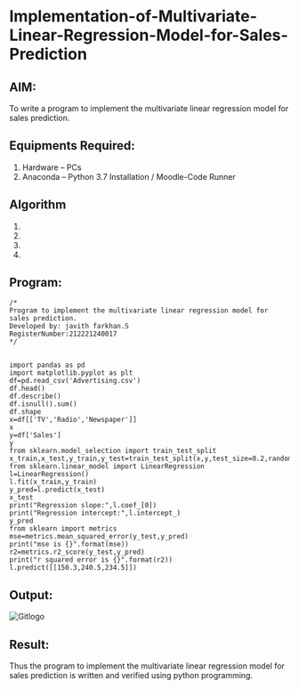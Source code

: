 # Implementation-of-Multivariate-Linear-Regression-Model-for-Sales-Prediction

## AIM:
To write a program to implement the multivariate linear regression model for sales prediction.

## Equipments Required:
1. Hardware – PCs
2. Anaconda – Python 3.7 Installation / Moodle-Code Runner

## Algorithm
1. 
2. 
3. 
4. 

## Program:
```
/*
Program to implement the multivariate linear regression model for sales prediction.
Developed by: javith farkhan.S
RegisterNumber:212221240017  
*/
```
```

import pandas as pd
import matplotlib.pyplot as plt
df=pd.read_csv('Advertising.csv')
df.head()
df.describe()
df.isnull().sum()
df.shape
x=df[['TV','Radio','Newspaper']]
x
y=df['Sales']
y
from sklearn.model_selection import train_test_split
x_train,x_test,y_train,y_test=train_test_split(x,y,test_size=0.2,random_state=101)
from sklearn.linear_model import LinearRegression
l=LinearRegression()
l.fit(x_train,y_train)
y_pred=l.predict(x_test)
x_test
print("Regression slope:",l.coef_[0])
print("Regression intercept:",l.intercept_)
y_pred
from sklearn import metrics
mse=metrics.mean_squared_error(y_test,y_pred)
print("mse is {}".format(mse))
r2=metrics.r2_score(y_test,y_pred)
print("r squared error is {}".format(r2))
l.predict([[150.3,240.5,234.5]])

```

## Output:
![Gitlogo](Multivariant.png)


## Result:
Thus the program to implement the multivariate linear regression model for sales prediction is written and verified using python programming.
